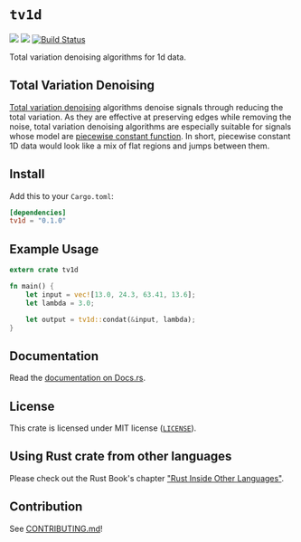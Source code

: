 # `tv1d`

[![](http://meritbadge.herokuapp.com/tv1d)](https://crates.io/crates/tv1d) [![](https://docs.rs/tv1d/badge.svg)](https://docs.rs/tv1d/) [![Build Status](https://travis-ci.org/jeenalee/tv1d.png?branch=master)](https://travis-ci.org/jeenalee/tv1d/)

Total variation denoising algorithms for 1d data.

## Total Variation Denoising

[Total variation denoising](https://en.wikipedia.org/wiki/Total_variation_denoising) algorithms denoise signals through reducing the total variation. As they are effective at preserving edges while removing the noise, total variation denoising algorithms are especially suitable for signals whose model are [piecewise constant function](https://en.wikipedia.org/wiki/Step_function). In short, piecewise constant 1D data would look like a mix of flat regions and jumps between them.

## Install

Add this to your `Cargo.toml`:
```toml
[dependencies]
tv1d = "0.1.0"
```

## Example Usage

``` rust
extern crate tv1d

fn main() {
    let input = vec![13.0, 24.3, 63.41, 13.6];
    let lambda = 3.0;

    let output = tv1d::condat(&input, lambda);
}
```

## Documentation

Read the [documentation on Docs.rs](https://docs.rs/tv1d).

## License

This crate is licensed under MIT license ([`LICENSE`](./LICENSE)).

## Using Rust crate from other languages

Please check out the Rust Book's chapter ["Rust Inside Other Languages"](https://doc.rust-lang.org/1.2.0/book/rust-inside-other-languages.html).

## Contribution

See [CONTRIBUTING.md](./CONTRIBUTING.md)!
